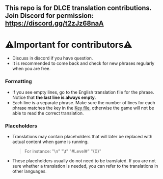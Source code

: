 ## This repo is for DLCE translation contributions. Join Discord for permission: https://discord.gg/t2zJz68naA
# ⚠️Important for contributors⚠️
- Discuss in discord if you have question.
- It is recommended to come back and check for new phrases regularly when you are free.
### Formatting
- If you see empty lines, go to the English translation file for the phrase. Notice that **the last line is always empty**.
- Each line is a separate phrase. Make sure the number of lines for each phrase matches the key in the [Key file](https://github.com/DL-Community/DLCE-Translations/blob/main/DLLocalization_Keys.bytes), otherwise the game will not be able to read the correct translation.
### Placeholders
- Translations may contain placeholders that will later be replaced with actual content when game is running.
  > For instance: "\n" "\t" "#Level#" "{0}"
- These placeholders usually do not need to be translated. If you are not sure whether a translation is needed, you can refer to the translations in other languages.
  
